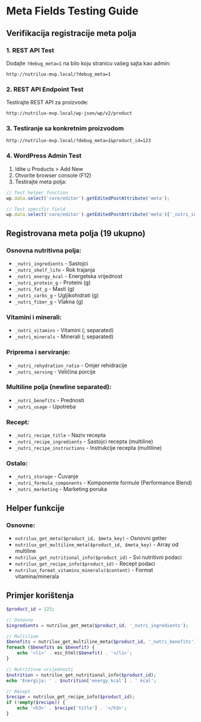 # Meta Fields Testing Guide

## Verifikacija registracije meta polja

### 1. REST API Test
Dodajte `?debug_meta=1` na bilo koju stranicu vašeg sajta kao admin:
```
http://nutrilux-mvp.local/?debug_meta=1
```

### 2. REST API Endpoint Test
Testirajte REST API za proizvode:
```
http://nutrilux-mvp.local/wp-json/wp/v2/product
```

### 3. Testiranje sa konkretnim proizvodom
```
http://nutrilux-mvp.local/?debug_meta=1&product_id=123
```

### 4. WordPress Admin Test
1. Idite u Products > Add New
2. Otvorite browser console (F12)
3. Testirajte meta polja:
```javascript
// Test helper function
wp.data.select('core/editor').getEditedPostAttribute('meta');

// Test specific field
wp.data.select('core/editor').getEditedPostAttribute('meta')['_nutri_ingredients'];
```

## Registrovana meta polja (19 ukupno)

### Osnovna nutritivna polja:
- `_nutri_ingredients` - Sastojci
- `_nutri_shelf_life` - Rok trajanja
- `_nutri_energy_kcal` - Energetska vrijednost
- `_nutri_protein_g` - Proteini (g)
- `_nutri_fat_g` - Masti (g)
- `_nutri_carbs_g` - Ugljikohidrati (g)
- `_nutri_fiber_g` - Vlakna (g)

### Vitamini i minerali:
- `_nutri_vitamins` - Vitamini (; separated)
- `_nutri_minerals` - Minerali (; separated)

### Priprema i serviranje:
- `_nutri_rehydration_ratio` - Omjer rehidracije
- `_nutri_serving` - Veličina porcije

### Multiline polja (newline separated):
- `_nutri_benefits` - Prednosti
- `_nutri_usage` - Upotreba

### Recept:
- `_nutri_recipe_title` - Naziv recepta
- `_nutri_recipe_ingredients` - Sastojci recepta (multiline)
- `_nutri_recipe_instructions` - Instrukcije recepta (multiline)

### Ostalo:
- `_nutri_storage` - Čuvanje
- `_nutri_formula_components` - Komponente formule (Performance Blend)
- `_nutri_marketing` - Marketing poruka

## Helper funkcije

### Osnovne:
- `nutrilux_get_meta($product_id, $meta_key)` - Osnovni getter
- `nutrilux_get_multiline_meta($product_id, $meta_key)` - Array od multiline
- `nutrilux_get_nutritional_info($product_id)` - Svi nutritivni podaci
- `nutrilux_get_recipe_info($product_id)` - Recept podaci
- `nutrilux_format_vitamins_minerals($content)` - Format vitamina/minerala

## Primjer korištenja

```php
$product_id = 123;

// Osnovno
$ingredients = nutrilux_get_meta($product_id, '_nutri_ingredients');

// Multiline
$benefits = nutrilux_get_multiline_meta($product_id, '_nutri_benefits');
foreach ($benefits as $benefit) {
    echo '<li>' . esc_html($benefit) . '</li>';
}

// Nutritivne vrijednosti
$nutrition = nutrilux_get_nutritional_info($product_id);
echo 'Energija: ' . $nutrition['energy_kcal'] . ' kcal';

// Recept
$recipe = nutrilux_get_recipe_info($product_id);
if (!empty($recipe)) {
    echo '<h3>' . $recipe['title'] . '</h3>';
}
```
